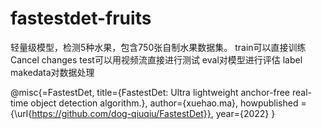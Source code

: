 # fastestdet-fruits
轻量级模型，检测5种水果，包含750张自制水果数据集。
train可以直接训练Cancel changes
test可以用视频流直接进行测试
eval对模型进行评估
label makedata对数据处理

@misc{=FastestDet,
    title={FastestDet: Ultra lightweight anchor-free real-time object detection algorithm.},
    author={xuehao.ma},
    howpublished = {\url{https://github.com/dog-qiuqiu/FastestDet}},
    year={2022}
}
